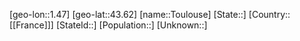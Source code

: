 ﻿---
location: [43.62,1.47]
type: City
tags:
- geo/City


SpocWebEntityId: 34933
isDeleted: false
confidential: public

---
[geo-lon::1.47]
[geo-lat::43.62]
[name::Toulouse]
[State::]
[Country::[[France]]]
[StateId::]
[Population::]
[Unknown::]

